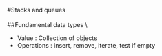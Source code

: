 #Stacks and queues
\
\
##Fundamental data types
\
- Value : Collection of objects
- Operations : insert, remove, iterate, test if empty

